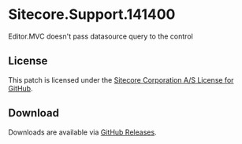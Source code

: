 # Sitecore.Support.141400
Editor.MVC doesn't pass datasource query to the control

## License  
This patch is licensed under the [Sitecore Corporation A/S License for GitHub](https://github.com/sitecoresupport/Sitecore.Support.141400/blob/master/LICENSE).  

## Download  
Downloads are available via [GitHub Releases](https://github.com/sitecoresupport/Sitecore.Support.141400/releases).  

